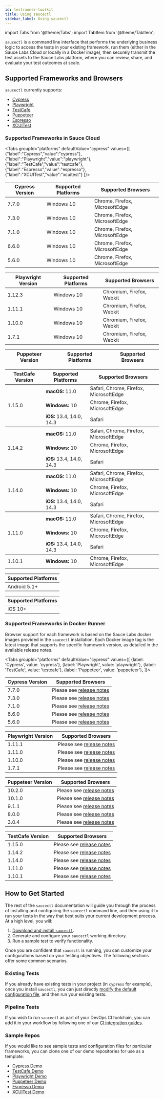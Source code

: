 ```yaml
---
id: testrunner-toolkit
title: Using saucectl                                 
sidebar_label: Using saucectl
---
```


import Tabs from '@theme/Tabs';
import TabItem from '@theme/TabItem';


`saucectl` is a command line interface that performs the underlying business logic to access the tests in your existing framework, run them (either in the Sauce Labs Cloud or locally in a Docker image), then securely transmit the test assets to the Sauce Labs platform, where you can review, share, and evaluate your test outcomes at scale.

## Supported Frameworks and Browsers

`saucectl` currently supports:

* [Cypress](https://github.com/cypress-io/cypress)
* [Playwright](https://github.com/microsoft/playwright)
* [TestCafe](https://github.com/DevExpress/testcafe)
* [Puppeteer](https://github.com/puppeteer)
* [Espresso](https://developer.android.com/training/testing/espresso)
* [XCUITest](https://developer.apple.com/library/archive/documentation/DeveloperTools/Conceptual/testing_with_xcode/chapters/09-ui_testing.html)

### Supported Frameworks in Sauce Cloud

<Tabs
    groupId="platforms"
    defaultValue="cypress"
    values={[
      {"label":"Cypress","value":"cypress"},
      {"label":"Playwright","value":"playwright"},
      {"label":"TestCafe","value":"testcafe"},
      {"label":"Espresso","value":"espresso"},
      {"label":"XCUITest","value":"xcuitest"}
    ]}>
<TabItem value="cypress">

|Cypress Version|Supported Platforms|Supported Browsers|
|-----|-----|-----|
|7.7.0|Windows 10|Chrome, Firefox, MicrosoftEdge|
|7.3.0|Windows 10|Chrome, Firefox, MicrosoftEdge|
|7.1.0|Windows 10|Chrome, Firefox, MicrosoftEdge|
|6.6.0|Windows 10|Chrome, Firefox, MicrosoftEdge|
|5.6.0|Windows 10|Chrome, Firefox, MicrosoftEdge|

</TabItem>
<TabItem value="playwright">

|Playwright Version|Supported Platforms|Supported Browsers|
|-----|-----|-----|
|1.12.3|Windows 10|Chromium, Firefox, Webkit|
|1.11.1|Windows 10|Chromium, Firefox, Webkit|
|1.10.0|Windows 10|Chromium, Firefox, Webkit|
|1.7.1|Windows 10|Chromium, Firefox, Webkit|

</TabItem>
<TabItem value="puppeteer">

|Puppeteer Version|Supported Platforms|Supported Browsers|
|-----|-----|-----|

</TabItem>
<TabItem value="testcafe">

<table id="table-fw">
  <tr>
    <th>TestCafe Version</th>
    <th>Supported Platforms</th>
    <th>Supported Browsers</th>
  </tr>
  <tbody>
  <tr>
    <td rowspan='3'>1.15.0</td>
    <td><b>macOS:</b> 11.0</td>
    <td>Safari, Chrome, Firefox, MicrosoftEdge</td>
  </tr>
  <tr>
    <td><b>Windows:</b> 10</td>
    <td>Chrome, Firefox, MicrosoftEdge</td>
  </tr>
  <tr>
    <td><b>iOS:</b> 13.4, 14.0, 14.3</td>
    <td>Safari</td>
  </tr>
  </tbody>
  <tbody>
  <tr>
    <td rowspan='3'>1.14.2</td>
    <td><b>macOS:</b> 11.0</td>
    <td>Safari, Chrome, Firefox, MicrosoftEdge</td>
  </tr>
  <tr>
    <td><b>Windows:</b> 10</td>
    <td>Chrome, Firefox, MicrosoftEdge</td>
  </tr>
  <tr>
    <td><b>iOS:</b> 13.4, 14.0, 14.3</td>
    <td>Safari</td>
  </tr>
  </tbody>
  <tbody>
  <tr>
    <td rowspan='3'>1.14.0</td>
    <td><b>macOS:</b> 11.0</td>
    <td>Safari, Chrome, Firefox, MicrosoftEdge</td>
  </tr>
  <tr>
    <td><b>Windows:</b> 10</td>
    <td>Chrome, Firefox, MicrosoftEdge</td>
  </tr>
  <tr>
    <td><b>iOS:</b> 13.4, 14.0, 14.3</td>
    <td>Safari</td>
  </tr>
  </tbody>
  <tbody>
  <tr>
    <td rowspan='3'>1.11.0</td>
    <td><b>macOS:</b> 11.0</td>
    <td>Safari, Chrome, Firefox, MicrosoftEdge</td>
  </tr>
  <tr>
    <td><b>Windows:</b> 10</td>
    <td>Chrome, Firefox, MicrosoftEdge</td>
  </tr>
  <tr>
    <td><b>iOS:</b> 13.4, 14.0, 14.3</td>
    <td>Safari</td>
  </tr>
  </tbody>
  <tbody>
  <tr>
    <td>1.10.1</td>
    <td><b>Windows:</b> 10</td>
    <td>Chrome, Firefox, MicrosoftEdge</td>
  </tr>
  </tbody>
</table>

</TabItem>
<TabItem value="espresso">

|Supported Platforms|
|-----|
|Android 5.1+|

</TabItem>
<TabItem value="xcuitest">

|Supported Platforms|
|-----|
|iOS 10+|

</TabItem>
</Tabs>


### Supported Frameworks in Docker Runner

Browser support for each framework is based on the Sauce Labs docker images provided in the `saucectl` installation. Each Docker image tag is the latest image that supports the specific framework version, as detailed in the available release notes.

<Tabs
  groupId="platforms"
  defaultValue="cypress"
  values={[
    {label: 'Cypress', value: 'cypress'},
    {label: 'Playwright', value: 'playwright'},
    {label: 'TestCafe', value: 'testcafe'},
    {label: 'Puppeteer', value: 'puppeteer'},
  ]}>

<TabItem value="cypress">

|Cypress Version|Supported Browsers|
|----|----|
|7.7.0|Please see [release notes](https://github.com/saucelabs/sauce-cypress-runner/releases/tag/v7.2.2)|
|7.3.0|Please see [release notes](https://github.com/saucelabs/sauce-cypress-runner/releases/tag/v7.1.0)|
|7.1.0|Please see [release notes](https://github.com/saucelabs/sauce-cypress-runner/releases/tag/v7.0.3)|
|6.6.0|Please see [release notes](https://github.com/saucelabs/sauce-cypress-runner/releases/tag/v6.0.1)|
|5.6.0|Please see [release notes](https://github.com/saucelabs/sauce-cypress-runner/releases/tag/v5.9.1)|

</TabItem>
<TabItem value="playwright">

|Playwright Version|Supported Browsers|
|-----|----|
|1.11.1|Please see [release notes](https://github.com/saucelabs/sauce-playwright-runner/releases/tag/v1.12.0)|
|1.11.0|Please see [release notes](https://github.com/saucelabs/sauce-playwright-runner/releases/tag/v1.11.0)|
|1.10.0|Please see [release notes](https://github.com/saucelabs/sauce-playwright-runner/releases/tag/v1.10.0)|
|1.7.1|Please see [release notes](https://github.com/saucelabs/sauce-playwright-runner/releases/tag/v1.7.5)|

</TabItem>

<TabItem value="puppeteer">

|Puppeteer Version|Supported Browsers|
|-----|----|
|10.2.0|Please see [release notes](https://github.com/saucelabs/sauce-puppeteer-runner/releases/tag/v1.5.0)|
|10.1.0|Please see [release notes](https://github.com/saucelabs/sauce-puppeteer-runner/releases/tag/v1.4.1)|
|9.1.1|Please see [release notes](https://github.com/saucelabs/sauce-puppeteer-runner/releases/tag/v1.2.0)|
|8.0.0|Please see [release notes](https://github.com/saucelabs/sauce-puppeteer-runner/releases/tag/v1.0.0)|
|3.0.4|Please see [release notes](https://github.com/saucelabs/sauce-puppeteer-runner/releases/tag/v0.3.0)|

</TabItem>

<TabItem value="testcafe">

|TestCafe Version|Supported Browsers|
|----|----|
|1.15.0|Please see [release notes](https://github.com/saucelabs/sauce-testcafe-runner/releases/tag/v0.9.0)|
|1.14.2|Please see [release notes](https://github.com/saucelabs/sauce-testcafe-runner/releases/tag/v0.7.0)|
|1.14.0|Please see [release notes](https://github.com/saucelabs/sauce-testcafe-runner/releases/tag/v0.6.1)|
|1.11.0|Please see [release notes](https://github.com/saucelabs/sauce-testcafe-runner/releases/tag/v0.5.0)|
|1.10.1|Please see [release notes](https://github.com/saucelabs/sauce-testcafe-runner/releases/tag/v0.2.6)|

</TabItem>
</Tabs>

## How to Get Started

The rest of the `saucectl` documentation will guide you through the process of installing and configuring the `saucectl` command line, and then using it to run your tests in the way that best suits your current development process. At a high level, you will:

1. [Download and install `saucectl`](testrunner-toolkit/installation).
1. Generate and configure your `saucectl` working directory.
1. Run a sample test to verify functionality.

Once you are confident that `saucectl` is running, you can customize your configurations based on your testing objectives. The following sections offer some common scenarios.

### Existing Tests

If you already have existing tests in your project (in `cypress` for example), once you install `saucectl`, you can just directly [modify the default configuration file](testrunner-toolkit/configuration), and  then run your existing tests.

### Pipeline Tests

If you wish to run `saucectl` as part of your DevOps CI toolchain, you can add it in your workflow by following one of our [CI integration guides](testrunner-toolkit/integrations.md).

### Sample Repos

If you would like to see sample tests and configuration files for particular frameworks, you can clone one of our demo repositories for use as a template:

* [Cypress Demo](https://github.com/saucelabs/saucectl-cypress-example)
* [TestCafe Demo](https://github.com/saucelabs/saucectl-testcafe-example)
* [Playwright Demo](https://github.com/saucelabs/saucectl-playwright-example)
* [Puppeteer Demo](https://github.com/saucelabs/saucectl-puppeteer-example/)
* [Espresso Demo](https://github.com/saucelabs/saucectl-espresso-example)
* [XCUITest Demo](https://github.com/saucelabs/saucectl-xcuitest-example)
